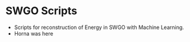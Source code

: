 # SWGO Scripts
- Scripts for reconstruction of Energy in SWGO with Machine Learning.
- Horna was here
